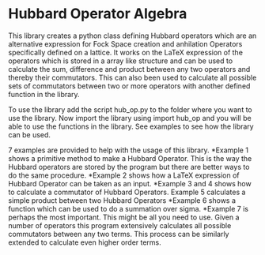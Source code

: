 # Hubbard Operator Algebra
This library creates a python class defining Hubbard operators which are an alternative expression for Fock Space creation and anhilation Operators specifically defined on a lattice. It works on the LaTeX expression of the operators which is stored in a array like structure and can be used to calculate the sum, difference and product between any two operators and thereby their commutators. This can also been used to calculate all possible sets of commutators between two or more operators with another defined function in the library.

To use the library add the script hub_op.py to the folder where you want to use the library. Now import the library using import hub_op and you will be able to use the functions in the library. See examples to see how the library can be used.

7 examples are provided to help with the usage of this library. 
*Example 1 shows a primitive method to make a Hubbard Operator. This is the way the Hubbard operators are stored by the program but there are better ways to do the same procedure.
*Example 2 shows how a LaTeX expression of Hubbard Operator can be taken as an input.
*Example 3 and 4 shows how to calculate a commutator of Hubbard Operators. Example 5 calculates a simple product between two Hubbard Operators
*Example 6 shows a function which can be used to do a summation over sigma.
*Example 7 is perhaps the most important. This might be all you need to use. Given a number of operators this program extensively calculates all possible commutators between any two terms. This process can be similarly extended to calculate even higher order terms.
